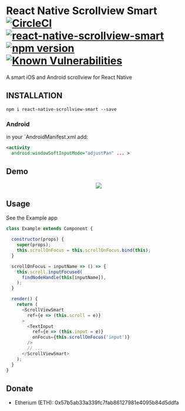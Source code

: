 # React Native Scrollview Smart [![CircleCI](https://circleci.com/gh/Bolket/react-native-scrollview-smart.svg?style=shield&circle-token=:circle-token)](https://circleci.com/gh/Bolket/react-native-scrollview-smart) [![react-native-scrollview-smart](https://img.shields.io/npm/dm/react-native-scrollview-smart.svg)](https://www.npmjs.org/package/react-native-scrollview-smart) [![npm version](https://img.shields.io/npm/v/react-native-scrollview-smart.svg?style=flat)](https://www.npmjs.com/package/react-native-scrollview-smart) [![Known Vulnerabilities](https://snyk.io/test/github/bolket/react-native-scrollview-smart/badge.svg)](https://snyk.io/test/github/bolket/react-native-scrollview-smart)
A smart iOS and Android scrollview for React Native

## INSTALLATION

```shell
npm i react-native-scrollview-smart --save
```
### Android

in your `AndroidManifest.xml add:

```xml
<activity
  android:windowSoftInputMode="adjustPan" ... >
```

## Demo
<p align="center">
  <img src ="https://raw.githubusercontent.com/sarovin/react-native-scrollview-smart/master/Demo.gif" />
</p>

## Usage
See the Example app

```javascript
class Example extends Component {

  constructor(props) {
    super(props);
    this.scrollOnFocus = this.scrollOnFocus.bind(this);
  }

  scrollOnFocus = inputName => () => {
    this.scroll.inputFocused(
      findNodeHandle(this[inputName]),
    );
  }

  render() {
    return (
      <ScrollViewSmart
        ref={e => (this.scroll = e)}
      >
        <TextInput
          ref={e => (this.input = e)}
          onFocus={this.scrollOnFocus('input')}
        />
        // ...
      </ScrollViewSmart>
    );
  }
}

```

Donate
------

* Etherium (ETH): 0x57b5ab33a339fc7fab86127981e4095b84d5ddfa
